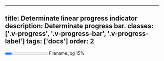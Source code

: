 <!--
 *              © 2025 Visa
 *
 * Licensed under the Apache License, Version 2.0 (the "License");
 * you may not use this file except in compliance with the License.
 * You may obtain a copy of the License at
 *
 *         http://www.apache.org/licenses/LICENSE-2.0
 *
 * Unless required by applicable law or agreed to in writing, software
 * distributed under the License is distributed on an "AS IS" BASIS,
 * WITHOUT WARRANTIES OR CONDITIONS OF ANY KIND, either express or implied.
 * See the License for the specific language governing permissions and
 * limitations under the License.
 *
 -->
---
title: Determinate linear progress indicator
description: Determinate progress bar. 
classes: ['.v-progress', '.v-progress-bar', '.v-progress-label']
tags: ['docs']
order: 2
---

<progress class="v-progress v-progress-bar v-mb-8" id="progress-bar-determinate" max="100" value="15">
</progress>
<label class="v-progress-label" for="progress-bar-determinate">
  <span>
    Filename.jpg
  </span>
  <span>
    15%
  </span>
</label>
